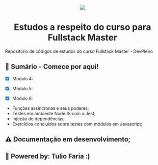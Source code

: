 <p align="center">
  <img src="https://user-images.githubusercontent.com/22736436/82777299-182f8480-9e24-11ea-8505-fd90b9772fb9.png"/>
</p>
<h1 align="center">
  Estudos a respeito do curso para Fullstack Master
</h1>

Repositório de códigos de estudos do curso Fullstack Master - DevPleno

## :rocket: Sumário - Comece por aqui!

- [x] Módulo 4:

- [x] Módulo 5:

- [x] Módulo 6:
- Funções assíncronas e seus poderes;
- Testes em ambiente NodeJS com o Jest;
- Injeção de dependências;
- Exercícios concluidos sobre testes com módulos em Javascript;

## :warning: Documentação em desenvolvimento;

## :yellow_heart: Powered by: Tulio Faria :)
